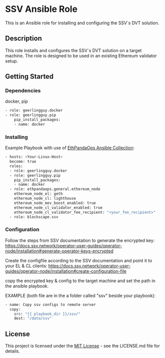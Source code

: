 # SSV Ansible Role

This is an Ansible role for installing and configuring the SSV`s DVT solution.

## Description

This role installs and configures the SSV`s DVT solution on a target machine. The role is designed to be used in an existing Ethereum validator setup.

## Getting Started

### Dependencies

docker, pip

```bash
- role: geerlingguy.docker
- role: geerlingguy.pip
    pip_install_packages:
    - name: docker
```

### Installing

Example Playbook with use of [EthPandaOps Ansible Collection](https://github.com/ethpandaops/ansible-collection-general/tree/master/roles/ethereum_node):

```bash
- hosts: <Your-Linux-Host>
  become: true
  roles:
  - role: geerlingguy.docker
  - role: geerlingguy.pip
    pip_install_packages:
    - name: docker
  - role: ethpandaops.general.ethereum_node
    ethereum_node_el: geth
    ethereum_node_cl: lighthouse
    ethereum_node_mev_boost_enabled: true
    ethereum_node_cl_validator_enabled: true
    ethereum_node_cl_validator_fee_recipient: "<your_fee_recipient>"
  - role: blockscape.ssv
```

### Configuration

Follow the steps from SSV documentation to generate the encrypted key: https://docs.ssv.network/operator-user-guides/operator-node/installation#generate-operator-keys-encrypted

Create the configfile according to the SSV documentation and point it to your EL &  CL clients: https://docs.ssv.network/operator-user-guides/operator-node/installation#create-configuration-file

copy the encrypted key & config to the target machine and set the path in the ansible playbook.

EXAMPLE (both file are in the a folder called "ssv" beside your playbook):

```bash
- name: Copy ssv configs to remote server
  copy:
    src: "{{ playbook_dir }}/ssv/"
    dest: "/data/ssv"
```

## License

This project is licensed under the [MIT License](LICENSE) - see the LICENSE.md file for details.

